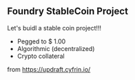 ## Foundry StableCoin Project

Let's buidl a stable coin project!!!
- Pegged to $ 1.00
- Algorithmic (decentralized)
- Crypto collateral

from https://updraft.cyfrin.io/

